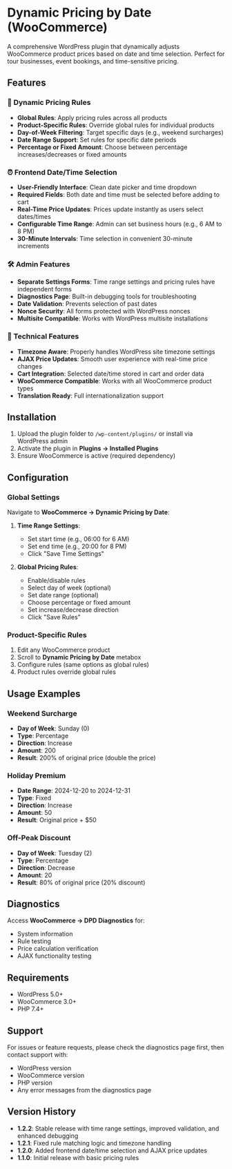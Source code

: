 # Dynamic Pricing by Date (WooCommerce)

A comprehensive WordPress plugin that dynamically adjusts WooCommerce product prices based on date and time selection. Perfect for tour businesses, event bookings, and time-sensitive pricing.

## Features

### 🎯 Dynamic Pricing Rules
- **Global Rules**: Apply pricing rules across all products
- **Product-Specific Rules**: Override global rules for individual products
- **Day-of-Week Filtering**: Target specific days (e.g., weekend surcharges)
- **Date Range Support**: Set rules for specific date periods
- **Percentage or Fixed Amount**: Choose between percentage increases/decreases or fixed amounts

### ⏰ Frontend Date/Time Selection
- **User-Friendly Interface**: Clean date picker and time dropdown
- **Required Fields**: Both date and time must be selected before adding to cart
- **Real-Time Price Updates**: Prices update instantly as users select dates/times
- **Configurable Time Range**: Admin can set business hours (e.g., 6 AM to 8 PM)
- **30-Minute Intervals**: Time selection in convenient 30-minute increments

### 🛠️ Admin Features
- **Separate Settings Forms**: Time range settings and pricing rules have independent forms
- **Diagnostics Page**: Built-in debugging tools for troubleshooting
- **Date Validation**: Prevents selection of past dates
- **Nonce Security**: All forms protected with WordPress nonces
- **Multisite Compatible**: Works with WordPress multisite installations

### 🔧 Technical Features
- **Timezone Aware**: Properly handles WordPress site timezone settings
- **AJAX Price Updates**: Smooth user experience with real-time price changes
- **Cart Integration**: Selected date/time stored in cart and order data
- **WooCommerce Compatible**: Works with all WooCommerce product types
- **Translation Ready**: Full internationalization support

## Installation

1. Upload the plugin folder to `/wp-content/plugins/` or install via WordPress admin
2. Activate the plugin in **Plugins → Installed Plugins**
3. Ensure WooCommerce is active (required dependency)

## Configuration

### Global Settings
Navigate to **WooCommerce → Dynamic Pricing by Date**:

1. **Time Range Settings**:
   - Set start time (e.g., 06:00 for 6 AM)
   - Set end time (e.g., 20:00 for 8 PM)
   - Click "Save Time Settings"

2. **Global Pricing Rules**:
   - Enable/disable rules
   - Select day of week (optional)
   - Set date range (optional)
   - Choose percentage or fixed amount
   - Set increase/decrease direction
   - Click "Save Rules"

### Product-Specific Rules
1. Edit any WooCommerce product
2. Scroll to **Dynamic Pricing by Date** metabox
3. Configure rules (same options as global rules)
4. Product rules override global rules

## Usage Examples

### Weekend Surcharge
- **Day of Week**: Sunday (0)
- **Type**: Percentage
- **Direction**: Increase
- **Amount**: 200
- **Result**: 200% of original price (double the price)

### Holiday Premium
- **Date Range**: 2024-12-20 to 2024-12-31
- **Type**: Fixed
- **Direction**: Increase
- **Amount**: 50
- **Result**: Original price + $50

### Off-Peak Discount
- **Day of Week**: Tuesday (2)
- **Type**: Percentage
- **Direction**: Decrease
- **Amount**: 20
- **Result**: 80% of original price (20% discount)

## Diagnostics

Access **WooCommerce → DPD Diagnostics** for:
- System information
- Rule testing
- Price calculation verification
- AJAX functionality testing

## Requirements

- WordPress 5.0+
- WooCommerce 3.0+
- PHP 7.4+

## Support

For issues or feature requests, please check the diagnostics page first, then contact support with:
- WordPress version
- WooCommerce version
- PHP version
- Any error messages from the diagnostics page

## Version History

- **1.2.2**: Stable release with time range settings, improved validation, and enhanced debugging
- **1.2.1**: Fixed rule matching logic and timezone handling
- **1.2.0**: Added frontend date/time selection and AJAX price updates
- **1.1.0**: Initial release with basic pricing rules

